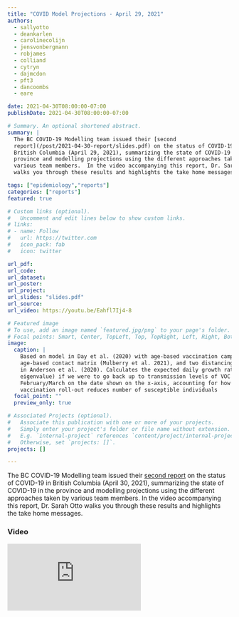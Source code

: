 ```yaml
---
title: "COVID Model Projections - April 29, 2021"
authors:
  - sallyotto
  - deankarlen
  - carolinecolijn
  - jensvonbergmann
  - robjames
  - colliand
  - cytryn
  - dajmcdon
  - pft3
  - dancoombs
  - eare

date: 2021-04-30T08:00:00-07:00
publishDate: 2021-04-30T08:00:00-07:00

# Summary. An optional shortened abstract.
summary: |
  The BC COVID-19 Modelling team issued their [second
  report](/post/2021-04-30-report/slides.pdf) on the status of COVID-19 in
  British Columbia (April 29, 2021), summarizing the state of COVID-19 in the
  province and modelling projections using the different approaches taken by
  various team members.  In the video accompanying this report, Dr. Sarah Otto
  walks you through these results and highlights the take home messages.

tags: ["epidemiology","reports"]
categories: ["reports"]
featured: true

# Custom links (optional).
#   Uncomment and edit lines below to show custom links.
# links:
# - name: Follow
#   url: https://twitter.com
#   icon_pack: fab
#   icon: twitter

url_pdf:
url_code:
url_dataset:
url_poster:
url_project:
url_slides: "slides.pdf"
url_source:
url_video: https://youtu.be/Eahfl7Ij4-8

# Featured image
# To use, add an image named `featured.jpg/png` to your page's folder. 
# Focal points: Smart, Center, TopLeft, Top, TopRight, Left, Right, BottomLeft, Bottom, BottomRight.
image:
  caption: |
    Based on model in Day et al. (2020) with age-based vaccination campaign,
    age-based contact matrix (Mulberry et al. 2021), and two distancing classes as
    in Anderson et al. (2020). Calculates the expected daily growth rate (leading
    eigenvalue) if we were to go back up to transmission levels of VOC in
    February/March on the date shown on the x-axis, accounting for how the
    vaccination roll-out reduces number of susceptible individuals
  focal_point: ""
  preview_only: true

# Associated Projects (optional).
#   Associate this publication with one or more of your projects.
#   Simply enter your project's folder or file name without extension.
#   E.g. `internal-project` references `content/project/internal-project/index.md`.
#   Otherwise, set `projects: []`.
projects: []

---
```

The BC COVID-19 Modelling team issued their [second report](slides.pdf) on the
status of COVID-19 in British Columbia (April 30, 2021), summarizing the state
of COVID-19 in the province and modelling projections using the different
approaches taken by various team members.  In the video accompanying this
report, Dr. Sarah Otto walks you through these results and highlights the take
home messages.

### Video
<div class="youtube-container">
<iframe src="https://www.youtube.com/embed/Eahfl7Ij4-8" title="YouTube video player" frameborder="0" allow="accelerometer; autoplay; clipboard-write; encrypted-media; gyroscope; picture-in-picture" allowfullscreen class="video"></iframe>
</div>
